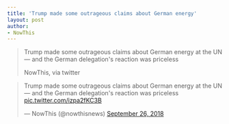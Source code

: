 ```yaml
---
title: 'Trump made some outrageous claims about German energy'
layout: post
author:
- NowThis
---
```


> Trump made some outrageous claims about German energy at the UN — and the German delegation's reaction was priceless
>
> NowThis, via twitter

<blockquote class="twitter-tweet"><p lang="en" dir="ltr">Trump made some outrageous claims about German energy at the UN — and the German delegation's reaction was priceless <a href="https://t.co/izpa2fKC3B">pic.twitter.com/izpa2fKC3B</a></p>&mdash; NowThis (@nowthisnews) <a href="https://twitter.com/nowthisnews/status/1044740334306058241?ref_src=twsrc%5Etfw">September 26, 2018</a></blockquote> <script async src="https://platform.twitter.com/widgets.js" charset="utf-8"></script>
